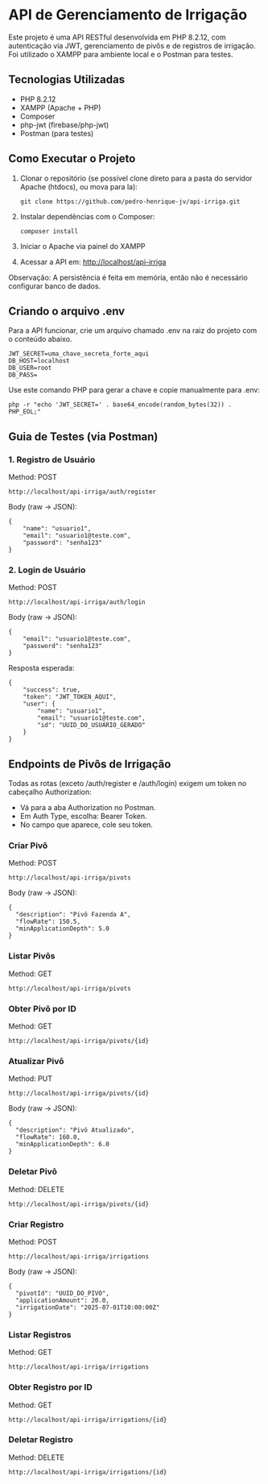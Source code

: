 # API de Gerenciamento de Irrigação

Este projeto é uma API RESTful desenvolvida em PHP 8.2.12, com autenticação via JWT, gerenciamento de pivôs e de registros de irrigação. Foi utilizado o XAMPP para ambiente local e o Postman para testes.

## Tecnologias Utilizadas

- PHP 8.2.12
- XAMPP (Apache + PHP)
- Composer
- php-jwt (firebase/php-jwt)
- Postman (para testes)

## Como Executar o Projeto

1. Clonar o repositório (se possível clone direto para a pasta do servidor Apache (htdocs), ou mova para la):
   ```
   git clone https://github.com/pedro-henrique-jv/api-irriga.git
   ```
   
2. Instalar dependências com o Composer:
   ```
   composer install
   ```
   
3. Iniciar o Apache via painel do XAMPP

8. Acessar a API em:
   [http://localhost/api-irriga](http://localhost/api-irriga)

Observação: A persistência é feita em memória, então não é necessário configurar banco de dados.

## Criando o arquivo .env

Para a API funcionar, crie um arquivo chamado .env na raiz do projeto com o conteúdo abaixo.
```
JWT_SECRET=uma_chave_secreta_forte_aqui
DB_HOST=localhost
DB_USER=root
DB_PASS=
```
Use este comando PHP para gerar a chave e copie manualmente para .env:
```
php -r "echo 'JWT_SECRET=' . base64_encode(random_bytes(32)) . PHP_EOL;"
```

## Guia de Testes (via Postman)

### 1. Registro de Usuário

Method: POST 
```
http://localhost/api-irriga/auth/register
````

Body (raw -> JSON):
```
{
    "name": "usuario1",
    "email": "usuario1@teste.com",
    "password": "senha123"
}
```
### 2. Login de Usuário

Method: POST 
```
http://localhost/api-irriga/auth/login
```

Body (raw -> JSON):
```
{
    "email": "usuario1@teste.com",
    "password": "senha123"
}
```
Resposta esperada:
```
{
    "success": true,
    "token": "JWT_TOKEN_AQUI",
    "user": {
        "name": "usuario1",
        "email": "usuario1@teste.com",
        "id": "UUID_DO_USUARIO_GERADO"
    }
}
```

## Endpoints de Pivôs de Irrigação

Todas as rotas (exceto /auth/register e /auth/login) exigem um token no cabeçalho Authorization:
   - Vá para a aba Authorization no Postman.
   - Em Auth Type, escolha: Bearer Token.
   - No campo que aparece, cole seu token.

### Criar Pivô

Method: POST 
```
http://localhost/api-irriga/pivots
```
Body (raw -> JSON):
```
{
  "description": "Pivô Fazenda A",
  "flowRate": 150.5,
  "minApplicationDepth": 5.0
}
```
### Listar Pivôs

Method: GET 
```
http://localhost/api-irriga/pivots
```
### Obter Pivô por ID

Method: GET 
```
http://localhost/api-irriga/pivots/{id}
```
### Atualizar Pivô

Method: PUT
```
http://localhost/api-irriga/pivots/{id}
```
Body (raw -> JSON):
```
{
  "description": "Pivô Atualizado",
  "flowRate": 160.0,
  "minApplicationDepth": 6.0
}
```
### Deletar Pivô

Method: DELETE
```
http://localhost/api-irriga/pivots/{id}
```
### Criar Registro

Method: POST
```
http://localhost/api-irriga/irrigations
```
Body (raw -> JSON):
```
{
  "pivotId": "UUID_DO_PIVO",
  "applicationAmount": 20.0,
  "irrigationDate": "2025-07-01T10:00:00Z"
}
```
### Listar Registros

Method: GET
```
http://localhost/api-irriga/irrigations
```
### Obter Registro por ID

Method: GET
```
http://localhost/api-irriga/irrigations/{id}
```
### Deletar Registro

Method: DELETE 
```
http://localhost/api-irriga/irrigations/{id}
```
